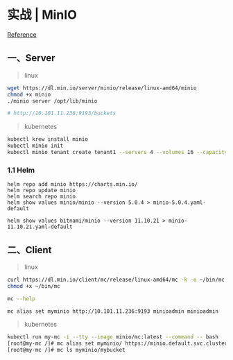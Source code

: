# 实战 | MinIO

[Reference](http://docs.minio.org.cn/docs/)

## 一、Server

> linux 

```bash
wget https://dl.min.io/server/minio/release/linux-amd64/minio
chmod +x minio
./minio server /opt/lib/minio

# http://10.101.11.236:9193/buckets
```



> kubernetes

```bash
kubectl krew install minio
kubectl minio init
kubectl minio tenant create tenant1 --servers 4 --volumes 16 --capacity 16Ti
```



### 1.1 Helm

```
helm repo add minio https://charts.min.io/
helm repo update minio
helm search repo minio
helm show values minio/minio --version 5.0.4 > minio-5.0.4.yaml-default

helm show values bitnami/minio --version 11.10.21 > minio-11.10.21.yaml-default

```



## 二、Client

>  linux

```bash
curl https://dl.min.io/client/mc/release/linux-amd64/mc -k -o ~/bin/mc
chmod +x ~/bin/mc

mc --help

mc alias set myminio http://10.101.11.236:9193 minioadmin minioadmin
```

> kubernetes

```bash
kubectl run my-mc -i --tty --image minio/mc:latest --command -- bash
[root@my-mc /]# mc alias set myminio/ https://minio.default.svc.cluster.local MY-USER MY-PASSWORD
[root@my-mc /]# mc ls myminio/mybucket
```

